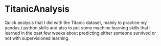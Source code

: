 # TitanicAnalysis


Quick analysis that I did with the Titanic dataset, mainly to practice my pandas / python skills and also to put some machine learning skills that I learned in the past few weeks about predicting either someone survived or not with supervisioned learning.
